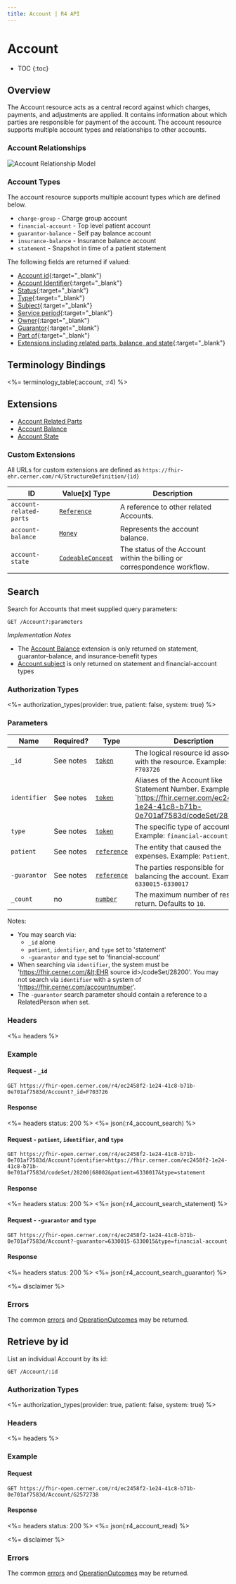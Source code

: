 ```yaml
---
title: Account | R4 API
---
```


# Account

* TOC
{:toc}

## Overview

The Account resource acts as a central record against which charges, payments, and adjustments are applied. It contains information about which parties are responsible for payment of the account. The account resource supports multiple account types and relationships to other accounts.

### Account Relationships

![Account Relationship Model](/images/account-relationship-model.png)

### Account Types

The account resource supports multiple account types which are defined below.

* `charge-group` - Charge group account
* `financial-account` - Top level patient account
* `guarantor-balance` - Self pay balance account
* `insurance-balance` - Insurance balance account
* `statement` - Snapshot in time of a patient statement

The following fields are returned if valued:

* [Account id](https://hl7.org/fhir/r4/resource-definitions.html#Resource.id){:target="_blank"}
* [Account Identifier](https://hl7.org/fhir/R4/account-definitions.html#Account.identifier){:target="_blank"}
* [Status](https://hl7.org/fhir/R4/account-definitions.html#Account.status){:target="_blank"}
* [Type](https://hl7.org/fhir/R4/account-definitions.html#Account.type){:target="_blank"}
* [Subject](https://hl7.org/fhir/R4/account-definitions.html#Account.subject){:target="_blank"}
* [Service period](https://hl7.org/fhir/R4/account-definitions.html#Account.servicePeriod){:target="_blank"}
* [Owner](https://hl7.org/fhir/R4/account-definitions.html#Account.owner){:target="_blank"}
* [Guarantor](https://hl7.org/fhir/R4/account-definitions.html#Account.guarantor){:target="_blank"}
* [Part of](https://hl7.org/fhir/R4/account-definitions.html#Account.partOf){:target="_blank"}
* [Extensions including related parts, balance, and state](#extensions){:target="_blank"}

## Terminology Bindings

<%= terminology_table(:account, :r4) %>

## Extensions

* [Account Related Parts]
* [Account Balance]
* [Account State]

### Custom Extensions

All URLs for custom extensions are defined as `https://fhir-ehr.cerner.com/r4/StructureDefinition/{id}`

 ID                         | Value\[x] Type      | Description
----------------------------|---------------------|--------------------------------------------------------------------------
 `account-related-parts`    | [`Reference`]       | A reference to other related Accounts.
 `account-balance`          | [`Money`]           | Represents the account balance.
 `account-state`            | [`CodeableConcept`] | The status of the Account within the billing or correspondence workflow.

## Search

Search for Accounts that meet supplied query parameters:

    GET /Account?:parameters

_Implementation Notes_

* The [Account Balance] extension is only returned on statement, guarantor-balance, and insurance-benefit types
* [Account.subject] is only returned on statement and financial-account types

### Authorization Types

<%= authorization_types(provider: true, patient: false, system: true) %>

### Parameters

 Name         | Required? | Type          | Description
--------------|-----------|---------------|-----------------------------------------------------------------------------------------------------------------------------------------------
 `_id`        | See notes | [`token`]     | The logical resource id associated with the resource. Example: `F703726`
 `identifier` | See notes | [`token`]     | Aliases of the Account like Statement Number. Example: `https://fhir.cerner.com/ec2458f2-1e24-41c8-b71b-0e701af7583d/codeSet/28200|500000078`
 `type`       | See notes | [`token`]     | The specific type of account. Example: `financial-account`
 `patient`    | See notes | [`reference`] | The entity that caused the expenses. Example: `Patient/12345`
 `-guarantor` | See notes | [`reference`] | The parties responsible for balancing the account. Example: `6330015-6330017`
 `_count`     | no        | [`number`]    | The maximum number of results to return. Defaults to `10`.

Notes:

* You may search via:
  * `_id` alone
  * `patient`, `identifier`, and `type` set to 'statement'
  * `-guarantor` and `type` set to 'financial-account'
* When searching via `identifier`, the system must be 'https://fhir.cerner.com/&lt;EHR source id&gt;/codeSet/28200'. You may not search via `identifier` with a system of 'https://fhir.cerner.com/accountnumber'.
* The `-guarantor` search parameter should contain a reference to a RelatedPerson when set.

### Headers

 <%= headers %>

### Example

#### Request - `_id`

    GET https://fhir-open.cerner.com/r4/ec2458f2-1e24-41c8-b71b-0e701af7583d/Account?_id=F703726

#### Response

<%= headers status: 200 %>
<%= json(:r4_account_search) %>

#### Request - `patient`, `identifier`, and `type`

    GET https://fhir-open.cerner.com/r4/ec2458f2-1e24-41c8-b71b-0e701af7583d/Account?identifier=https://fhir.cerner.com/ec2458f2-1e24-41c8-b71b-0e701af7583d/codeSet/28200|68002&patient=6330017&type=statement

#### Response

<%= headers status: 200 %>
<%= json(:r4_account_search_statement) %>

#### Request - `-guarantor` and `type`

    GET https://fhir-open.cerner.com/r4/ec2458f2-1e24-41c8-b71b-0e701af7583d/Account?-guarantor=6330015-6330015&type=financial-account

#### Response

<%= headers status: 200 %>
<%= json(:r4_account_search_guarantor) %>

<%= disclaimer %>

### Errors

The common [errors] and [OperationOutcomes] may be returned.

## Retrieve by id

List an individual Account by its id:

    GET /Account/:id

### Authorization Types

<%= authorization_types(provider: true, patient: false, system: true) %>

### Headers

<%= headers %>

### Example

#### Request

    GET https://fhir-open.cerner.com/r4/ec2458f2-1e24-41c8-b71b-0e701af7583d/Account/G2572738

#### Response

<%= headers status: 200 %>
<%= json(:r4_account_read) %>

<%= disclaimer %>

### Errors

The common [errors] and [OperationOutcomes] may be returned.

[`CodeableConcept`]: http://hl7.org/fhir/r4/datatypes.html#CodeableConcept
[`Reference`]: http://hl7.org/fhir/r4/references.html#Reference
[`number`]: http://hl7.org/fhir/r4/search.html#number
[`Money`]: http://hl7.org/fhir/r4/datatypes.html#Money
[`token`]: http://hl7.org/fhir/R4/search.html#token
[errors]: ../../#client-errors
[OperationOutcomes]: ../../#operation-outcomes
[Account Related Parts]: #custom-extensions
[Account Balance]: #custom-extensions
[Account State]: #custom-extensions
[Account.subject]: http://hl7.org/fhir/R4/account-definitions.html#Account.subject
